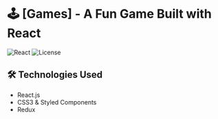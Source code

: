 
# 🕹️ [Games] - A Fun Game Built with React
![React](https://img.shields.io/badge/React-18.0.0-blue?logo=react)
![License](https://img.shields.io/badge/License-MIT-black)



## 🛠️ Technologies Used  
- React.js  
- CSS3 & Styled Components  
- Redux 



